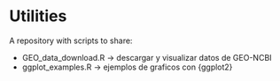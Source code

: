 # Utilities
A repository with scripts to share:
  - GEO_data_download.R -> descargar y visualizar datos de GEO-NCBI
  - ggplot_examples.R -> ejemplos de graficos con {ggplot2}
